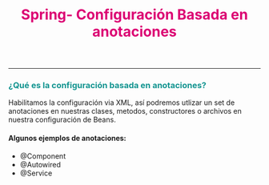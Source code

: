 <header>
<h1 style="color:#DC0073">Spring- Configuración Basada en anotaciones</h1>
</header>
<hr>
<article>
<section>
<h3 style="color: #129490">¿Qué es la configuración basada en anotaciones? </h3>
<p>Habilitamos la configuración via XML, así podremos utlizar un set
de anotaciones en nuestras clases, metodos, constructores o archivos
en nuestra configuración de Beans.</p>
<h4 >Algunos ejemplos de anotaciones:</h4>
<ul>
<li>@Component</li>
<li>@Autowired</li>
<li>@Service</li>
</ul>
</section>
</article>
